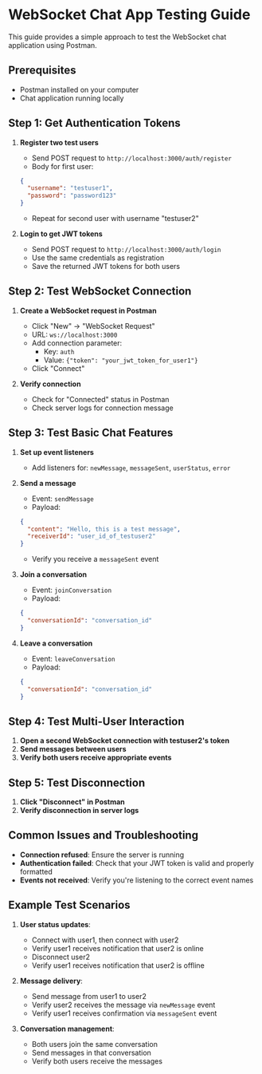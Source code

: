 # WebSocket Chat App Testing Guide

This guide provides a simple approach to test the WebSocket chat application using Postman.

## Prerequisites

- Postman installed on your computer
- Chat application running locally

## Step 1: Get Authentication Tokens

1. **Register two test users**

   - Send POST request to `http://localhost:3000/auth/register`
   - Body for first user:

   ```json
   {
     "username": "testuser1",
     "password": "password123"
   }
   ```

   - Repeat for second user with username "testuser2"

2. **Login to get JWT tokens**
   - Send POST request to `http://localhost:3000/auth/login`
   - Use the same credentials as registration
   - Save the returned JWT tokens for both users

## Step 2: Test WebSocket Connection

1. **Create a WebSocket request in Postman**

   - Click "New" → "WebSocket Request"
   - URL: `ws://localhost:3000`
   - Add connection parameter:
     - Key: `auth`
     - Value: `{"token": "your_jwt_token_for_user1"}`
   - Click "Connect"

2. **Verify connection**
   - Check for "Connected" status in Postman
   - Check server logs for connection message

## Step 3: Test Basic Chat Features

1. **Set up event listeners**

   - Add listeners for: `newMessage`, `messageSent`, `userStatus`, `error`

2. **Send a message**

   - Event: `sendMessage`
   - Payload:

   ```json
   {
     "content": "Hello, this is a test message",
     "receiverId": "user_id_of_testuser2"
   }
   ```

   - Verify you receive a `messageSent` event

3. **Join a conversation**

   - Event: `joinConversation`
   - Payload:

   ```json
   {
     "conversationId": "conversation_id"
   }
   ```

4. **Leave a conversation**
   - Event: `leaveConversation`
   - Payload:
   ```json
   {
     "conversationId": "conversation_id"
   }
   ```

## Step 4: Test Multi-User Interaction

1. **Open a second WebSocket connection with testuser2's token**
2. **Send messages between users**
3. **Verify both users receive appropriate events**

## Step 5: Test Disconnection

1. **Click "Disconnect" in Postman**
2. **Verify disconnection in server logs**

## Common Issues and Troubleshooting

- **Connection refused**: Ensure the server is running
- **Authentication failed**: Check that your JWT token is valid and properly formatted
- **Events not received**: Verify you're listening to the correct event names

## Example Test Scenarios

1. **User status updates**:

   - Connect with user1, then connect with user2
   - Verify user1 receives notification that user2 is online
   - Disconnect user2
   - Verify user1 receives notification that user2 is offline

2. **Message delivery**:

   - Send message from user1 to user2
   - Verify user2 receives the message via `newMessage` event
   - Verify user1 receives confirmation via `messageSent` event

3. **Conversation management**:
   - Both users join the same conversation
   - Send messages in that conversation
   - Verify both users receive the messages
